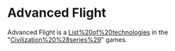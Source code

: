 # Advanced Flight

Advanced Flight is a [List%20of%20technologies](technology) in the "[Civilization%20%28series%29](Civilization)" games.